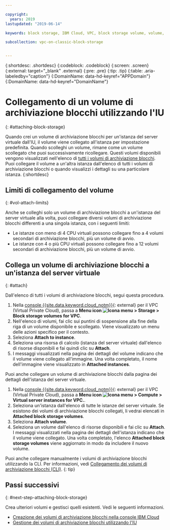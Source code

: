 ```yaml
---

copyright:
  years: 2019
lastupdated: "2019-06-14"

keywords: block storage, IBM Cloud, VPC, block storage volume, volume, volume attachment, virtual server instance, instance

subcollection: vpc-on-classic-block-storage


---
```


{:shortdesc: .shortdesc}
{:codeblock: .codeblock}
{:screen: .screen}
{:external: target="_blank" .external}
{:pre: .pre}
{:tip: .tip}
{:table: .aria-labeledby="caption"}
{:DomainName: data-hd-keyref="APPDomain"}
{:DomainName: data-hd-keyref="DomainName"}

# Collegamento di un volume di archiviazione blocchi utilizzando l'IU
{: #attaching-block-storage}

Quando crei un volume di archiviazione blocchi per un'istanza del server virtuale dall'IU, il volume viene collegato all'istanza per impostazione predefinita. Quando scolleghi un volume, rimane come un volume scollegato che puoi successivamente ricollegare.  Questi volumi disponibili vengono visualizzati nell'elenco di [tutti i volumi di archiviazione blocchi](/docs/vpc-on-classic-block-storage?topic=vpc-on-classic-block-storage-viewing-block-storage#viewvols). Puoi collegare il volume a un'altra istanza dall'elenco di tutti i volumi di archiviazione blocchi o quando visualizzi i dettagli su una particolare istanza.
{:shortdesc}

## Limiti di collegamento del volume
{: #vol-attach-limits}

Anche se colleghi solo un volume di archiviazione blocchi a un'istanza del server virtuale alla volta, puoi collegare diversi volumi di archiviazione blocchi differenti a una singola istanza, con i seguenti limiti:

* Le istanze con meno di 4 CPU virtuali possono collegare fino a 4 volumi secondari di archiviazione blocchi, più un volume di avvio.
* Le istanze con 4 o più CPU virtuali possono collegare fino a 12 volumi secondari di archiviazione blocchi, più un volume di avvio.

## Collega un volume di archiviazione blocchi a un'istanza del server virtuale
{: #attach}

Dall'elenco di tutti i volumi di archiviazione blocchi, segui questa procedura.

1. Nella [console {{site.data.keyword.cloud_notm}}](https://{DomainName}/vpc){: external} per il VPC (Virtual Private Cloud), passa a **Menu icon ![Icona menu](../../icons/icon_hamburger.svg) > Storage > Block storage volumes for VPC**.
1. Nell'elenco di volumi, fai clic sui puntini di sospensione alla fine della riga di un volume disponibile e scollegato.  Viene visualizzato un menu delle azioni specifico per il contesto.
1. Seleziona **Attach to instance**.
1. Seleziona una risorsa di calcolo (istanza del server virtuale) dall'elenco di risorse disponibili e fai quindi clic su **Attach**.
1. I messaggi visualizzati nella pagina dei dettagli del volume indicano che il volume viene collegato all'immagine.  Una volta completato, il nome dell'immagine viene visualizzato in **Attached instances**.

Puoi anche collegare un volume di archiviazione blocchi dalla pagina dei dettagli dell'istanza del server virtuale.

1. Nella [console {{site.data.keyword.cloud_notm}}](https://{DomainName}/vpc){: external} per il VPC (Virtual Private Cloud), passa a **Menu icon ![Icona menu](../../icons/icon_hamburger.svg) > Compute > Virtual server instances for VPC.**.
1. Seleziona un'istanza dall'elenco di tutte le istanze del server virtuale. Se esistono dei volumi di archiviazione blocchi collegati, li vedrai elencati in **Attached block storage volumes**.
1. Seleziona **Attach volume**.
1. Seleziona un volume dall'elenco di risorse disponibili e fai clic su **Attach**. I messaggi visualizzati nella pagina dei dettagli dell'istanza indicano che il volume viene collegato.  Una volta completato, l'elenco **Attached block storage volumes** viene aggiornato in modo da includere il nuovo volume.

Puoi anche collegare manualmente i volumi di archiviazione blocchi utilizzando la CLI. Per informazioni, vedi [Collegamento dei volumi di archiviazione blocchi (CLI)](/docs/vpc-on-classic-block-storage?topic=vpc-on-classic-block-storage-attaching-block-storage-cli).
{: tip}

## Passi successivi 
{: #next-step-attaching-block-storage}

Crea ulteriori volumi e gestisci quelli esistenti. Vedi le seguenti informazioni.

* [Creazione dei volumi di archiviazione blocchi nella console IBM Cloud](/docs/vpc-on-classic-block-storage?topic=vpc-on-classic-block-storage-creating-block-storage)
* [Gestione dei volumi di archiviazione blocchi utilizzando l'IU](/docs/vpc-on-classic-block-storage?topic=vpc-on-classic-block-storage-managing-block-storage)
